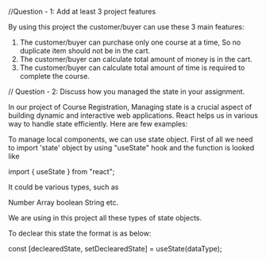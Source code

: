 //Question - 1: Add at least 3 project features

By using this project the customer/buyer can use these 3 main features:

1. The customer/buyer can purchase only one course at a time, So no duplicate item should not be in the cart.
2. The customer/buyer can calculate total amount of money is in the cart.
3. The customer/buyer can calculate total amount of time is required to complete the course.

// Question - 2: Discuss how you managed the state in your assignment.

In our project of Course Registration, Managing state is a crucial aspect of building dynamic and interactive web applications. React helps us in various way to handle state efficiently. Here are few examples:

To manage local components, we can use state object. First of all we need to import 'state' object by using "useState" hook and the function is looked like

import { useState } from "react";

It could be various types, such as

Number
Array
boolean
String etc.

We are using in this project all these types of state objects.

To declear this state the format is as below:

const [declearedState, setDeclearedState] = useState(dataType);
